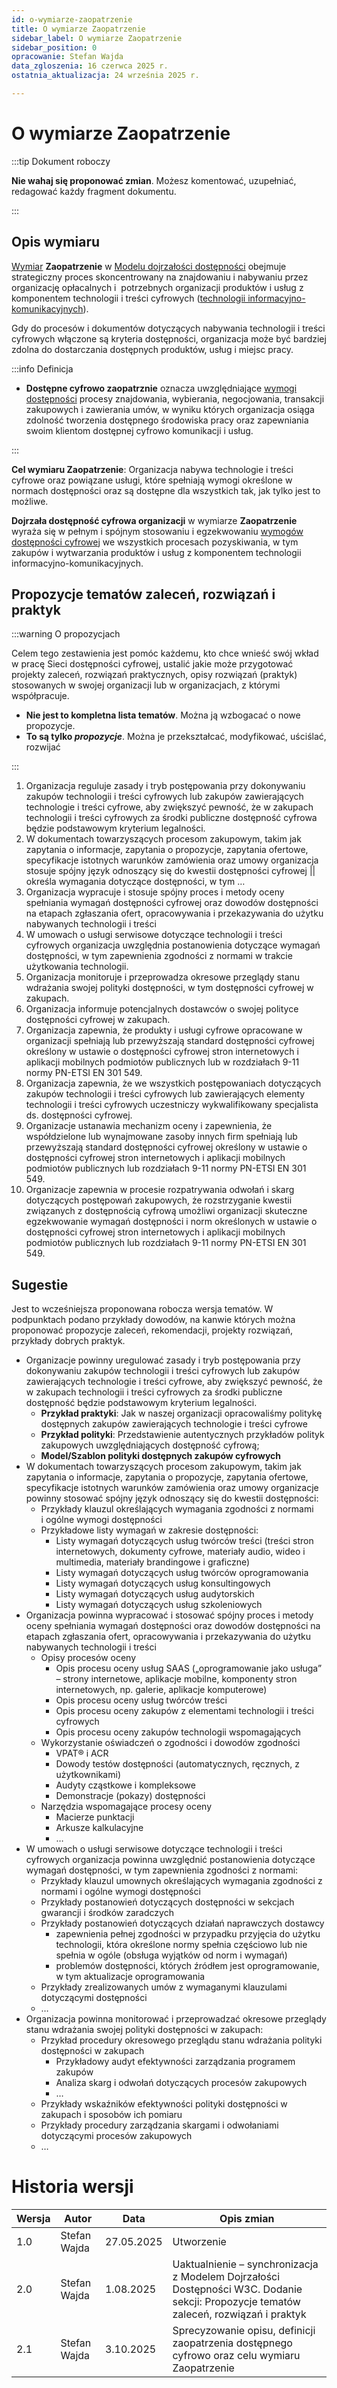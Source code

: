 ```yaml
---
id: o-wymiarze-zaopatrzenie
title: O wymiarze Zaopatrzenie
sidebar_label: O wymiarze Zaopatrzenie
sidebar_position: 0
opracowanie: Stefan Wajda
data_zgloszenia: 16 czerwca 2025 r.
ostatnia_aktualizacja: 24 września 2025 r.

---
```


# O wymiarze Zaopatrzenie
:::tip Dokument roboczy

**Nie wahaj się proponować zmian**. Możesz komentować, uzupełniać, redagować każdy fragment dokumentu.

:::


## Opis wymiaru

[Wymiar](../../terms/wymiar-dostepnosci) **Zaopatrzenie** w [Modelu dojrzałości dostępności](../../o-sieci/projekt/mdd) obejmuje strategiczny proces skoncentrowany na znajdowaniu i&nbsp;nabywaniu przez organizację opłacalnych i&nbsp; potrzebnych organizacji produktów i&nbsp;usług z komponentem technologii i treści cyfrowych ([technologii informacyjno-komunikacyjnych](../../terms/technologia-informacyjno-komunikacyjna)). 

Gdy do procesów i dokumentów dotyczących nabywania technologii i treści cyfrowych włączone są kryteria dostępności, organizacja może być bardziej zdolna do dostarczania dostępnych produktów, usług i miejsc pracy.​

:::info Definicja

- **Dostępne cyfrowo zaopatrznie** oznacza uwzględniające [wymogi dostępności](../../terms/wymogi-dostepnosci) procesy znajdowania, wybierania, negocjowania, transakcji zakupowych i zawierania umów, w wyniku których organizacja osiąga zdolność tworzenia dostępnego środowiska pracy oraz zapewniania swoim klientom dostępnej cyfrowo komunikacji i usług.

:::

**Cel wymiaru Zaopatrzenie**: Organizacja nabywa technologie i treści cyfrowe oraz powiązane usługi, które spełniają wymogi określone w normach dostępności oraz są dostępne dla wszystkich tak, jak tylko jest to możliwe. 

**Dojrzała dostępność cyfrowa organizacji** w wymiarze **Zaopatrzenie** wyraża się w pełnym i spójnym stosowaniu i&nbsp;egzekwowaniu [wymogów dostępności cyfrowej](../../terms/wymogi-dostepnosci) we wszystkich procesach pozyskiwania, w&nbsp;tym zakupów i&nbsp;wytwarzania produktów i usług z komponentem technologii informacyjno-komunikacyjnych. 


## Propozycje tematów zaleceń, rozwiązań i praktyk

:::warning O propozycjach 

Celem tego zestawienia jest pomóc każdemu, kto chce wnieść swój wkład w pracę Sieci dostępności cyfrowej, ustalić jakie może przygotować projekty zaleceń, rozwiązań praktycznych, opisy rozwiązań (praktyk) stosowanych w&nbsp;swojej organizacji lub w&nbsp;organizacjach, z którymi współpracuje.
- **Nie jest to kompletna lista tematów**. Można ją wzbogacać o nowe propozycje.
- **To są tylko *propozycje***. Można je przekształcać, modyfikować, uściślać, rozwijać 

:::

1. Organizacja reguluje zasady i tryb postępowania przy dokonywaniu zakupów technologii i treści cyfrowych lub zakupów zawierających technologie i treści cyfrowe, aby zwiększyć pewność, że w zakupach technologii i treści cyfrowych za środki publiczne dostępność cyfrowa będzie podstawowym kryterium legalności.
2. W dokumentach towarzyszących procesom zakupowym, takim jak zapytania o informacje, zapytania o propozycje, zapytania ofertowe, specyfikacje istotnych warunków zamówienia oraz umowy organizacja stosuje spójny język odnoszący się do kwestii dostępności cyfrowej || określa wymagania dotyczące dostępności, w tym …
3. Organizacja wypracuje i stosuje spójny proces i metody oceny spełniania wymagań dostępności cyfrowej oraz dowodów dostępności na etapach zgłaszania ofert, opracowywania i przekazywania do użytku nabywanych technologii i treści
4. W umowach o usługi serwisowe dotyczące technologii i treści cyfrowych organizacja uwzględnia postanowienia dotyczące wymagań dostępności, w tym zapewnienia zgodności z normami w trakcie użytkowania technologii.
5. Organizacja monitoruje i przeprowadza okresowe przeglądy stanu wdrażania swojej polityki dostępności, w tym dostępności cyfrowej w zakupach.
6. Organizacja informuje potencjalnych dostawców o swojej polityce dostępności cyfrowej w zakupach.
7. Organizacja zapewnia, że produkty i usługi cyfrowe opracowane w organizacji spełniają lub przewyższają standard dostępności cyfrowej określony w ustawie o dostępności cyfrowej stron internetowych i aplikacji mobilnych podmiotów publicznych lub w rozdziałach 9-11 normy PN-ETSI EN 301 549.
8. Organizacja zapewnia, że we wszystkich postępowaniach dotyczących zakupów technologii i treści cyfrowych lub zawierających elementy technologii i treści cyfrowych uczestniczy wykwalifikowany specjalista ds. dostępności cyfrowej.
9. Organizacje ustanawia mechanizm oceny i zapewnienia, że współdzielone lub wynajmowane zasoby innych firm spełniają lub przewyższają standard dostępności cyfrowej określony w ustawie o dostępności cyfrowej stron internetowych i aplikacji mobilnych podmiotów publicznych lub rozdziałach 9-11 normy PN-ETSI EN 301 549.
10. Organizacje zapewnia w procesie rozpatrywania odwołań i skarg dotyczących postępowań zakupowych, że rozstrzyganie kwestii związanych z dostępnością cyfrową umożliwi organizacji skuteczne egzekwowanie wymagań dostępności i norm określonych w ustawie o dostępności cyfrowej stron internetowych i aplikacji mobilnych podmiotów publicznych lub rozdziałach 9-11 normy PN-ETSI EN 301 549.


## Sugestie

Jest to wcześniejsza proponowana robocza wersja tematów. W podpunktach podano przykłady dowodów, na kanwie których można proponować propozycje zaleceń, rekomendacji, projekty rozwiązań, przykłady dobrych praktyk.

- Organizacje powinny uregulować zasady i tryb postępowania przy dokonywaniu zakupów technologii i&nbsp;treści cyfrowych lub zakupów zawierających technologie i&nbsp;treści cyfrowe, aby zwiększyć pewność, że w zakupach technologii i&nbsp;treści cyfrowych za środki publiczne dostępność będzie podstawowym kryterium legalności.
  - **Przykład praktyki**: Jak w naszej organizacji opracowaliśmy politykę dostępnych zakupów zawierających technologie i&nbsp;treści cyfrowe
  - **Przykład polityki**: Przedstawienie autentycznych przykładów polityk zakupowych uwzględniających dostępność cyfrową;
  - **Model/Szablon polityki dostępnych zakupów cyfrowych**
- W dokumentach towarzyszących procesom zakupowym, takim jak zapytania o informacje, zapytania o&nbsp;propozycje, zapytania ofertowe, specyfikacje istotnych warunków zamówienia oraz umowy organizacje powinny stosować spójny język odnoszący się do kwestii dostępności:
  - Przykłady klauzul określających wymagania zgodności z normami i&nbsp;ogólne wymogi dostępności
  - Przykładowe listy wymagań w zakresie dostępności:
    - Listy wymagań dotyczących usług twórców treści (treści stron internetowych, dokumenty cyfrowe, materiały audio, wideo i multimedia, materiały brandingowe i graficzne)
    - Listy wymagań dotyczących usług twórców oprogramowania
    - Listy wymagań dotyczących usług konsultingowych
    - Listy wymagań dotyczących usług audytorskich
    - Listy wymagań dotyczących usług szkoleniowych
- Organizacja powinna wypracować i stosować spójny proces i&nbsp;metody oceny spełniania wymagań dostępności oraz dowodów dostępności na etapach zgłaszania ofert, opracowywania i&nbsp;przekazywania do użytku nabywanych technologii i treści
  - Opisy procesów oceny
    - Opis procesu oceny usług SAAS („oprogramowanie jako usługa” – strony internetowe, aplikacje mobilne, komponenty stron internetowych, np. galerie, aplikacje komputerowe)
    - Opis procesu oceny usług twórców treści
    - Opis procesu oceny zakupów z elementami technologii i treści cyfrowych
    - Opis procesu oceny zakupów technologii wspomagających
  - Wykorzystanie oświadczeń o zgodności i dowodów zgodności
    - VPAT® i ACR
    - Dowody testów dostępności (automatycznych, ręcznych, z użytkownikami)
    - Audyty cząstkowe i kompleksowe
    - Demonstracje (pokazy) dostępności
  - Narzędzia wspomagające procesy oceny
    - Macierze punktacji
    - Arkusze kalkulacyjne
    - …
- W umowach o usługi serwisowe dotyczące technologii i&nbsp;treści cyfrowych organizacja powinna uwzględnić postanowienia dotyczące wymagań dostępności, w&nbsp;tym zapewnienia zgodności z normami:
  - Przykłady klauzul umownych określających wymagania zgodności z normami i ogólne wymogi dostępności
  - Przykłady postanowień dotyczących dostępności w sekcjach gwarancji i środków zaradczych
  - Przykłady postanowień dotyczących działań naprawczych dostawcy
    - zapewnienia pełnej zgodności w przypadku przyjęcia do użytku technologii, która określone normy spełnia częściowo lub nie spełnia w ogóle (obsługa wyjątków od norm i&nbsp;wymagań)
    - problemów dostępności, których źródłem jest oprogramowanie, w&nbsp;tym aktualizacje oprogramowania
  - Przykłady zrealizowanych umów z&nbsp;wymaganymi klauzulami dotyczącymi dostępności
  - …
- Organizacja powinna monitorować i przeprowadzać okresowe przeglądy stanu wdrażania swojej polityki dostępności w&nbsp;zakupach:
  - Przykład procedury okresowego przeglądu stanu wdrażania polityki dostępności w zakupach
    - Przykładowy audyt efektywności zarządzania programem zakupów
    - Analiza skarg i odwołań dotyczących procesów zakupowych
    - …
  - Przykłady wskaźników efektywności polityki dostępności w zakupach i sposobów ich pomiaru
  - Przykłady procedury zarządzania skargami i odwołaniami dotyczącymi procesów zakupowych
  - …

# Historia wersji

| Wersja | Autor | Data | Opis zmian |
| --- | --- | --- | --- |
| 1.0 | Stefan Wajda | 27.05.2025 | Utworzenie |
| 2.0 | Stefan Wajda | 1.08.2025 | Uaktualnienie – synchronizacja z Modelem Dojrzałości Dostępności W3C. Dodanie sekcji: Propozycje tematów zaleceń, rozwiązań i praktyk |
| 2.1 | Stefan Wajda | 3.10.2025 | Sprecyzowanie opisu, definicji zaopatrzenia dostępnego cyfrowo oraz celu wymiaru Zaopatrzenie |